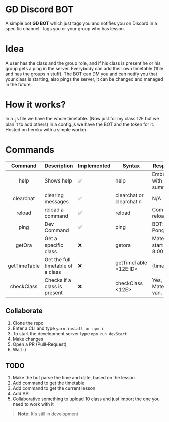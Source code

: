 # GD Discord BOT

A simple bot **GD BOT** which just tags you and notifies you on Discord in a specific channel.
Tags you or your group who has lesson.

# Idea

A user has the class and the group role, and if his class is present he or his group gets a ping in the server.
Everybody can add their own timetable (1file and has the groups n stuff).
The BOT can DM you and can notify you that your class is starting, also pings the server, it can be changed and managed in the future.

# How it works?

In a .js file we have the whole timetable. (Now just for my class 12E but we plan it to add others)
In a config.js we have the BOT and the token for it.
Hosted on heroku with a simple worker.

# Commands

|   Command    | Description                       | Implemented | Syntax                   | Response                 |
| :----------: | --------------------------------- | ----------- | ------------------------ | ------------------------ |
|     help     | Shows help                        | ✅          | help <command>           | Embed with summary.      |
|  clearchat   | clearing messages                 | ✅          | clearchat or clearchat n | N/A                      |
|    reload    | reload a command                  | ✅          | reload <command>         | Command reloaded.        |
|     ping     | Dev Command                       | ✅          | ping                     | BOT: Pong!               |
|    getOra    | Get a specific class              | ❌          | getora <ora>             | Matek will start at 8:00 |
| getTimeTable | Get the full timetable of a class | ❌          | getTimeTable <12E:ID>    | {timetable}              |
|  checkClass  | Checks if a class is present      | ❌          | checkClass <12E>         | Yes, Matek óra van.      |

## Collaborate

1. Clone the repo
2. Enter a CLI and type `yarn install or npm i`
3. To start the development server type `npm run devStart`
4. Make changes
5. Open a PR (Pulll-Request)
6. Wait :)

## TODO

1. Make the bot parse the time and date, based on the lesson
2. Add command to get the timetable
3. Add command to get the current lesson
4. Add API
5. Collaborative something to upload 10 class and just import the one you need to work with it

> **Note:** It's still in development

